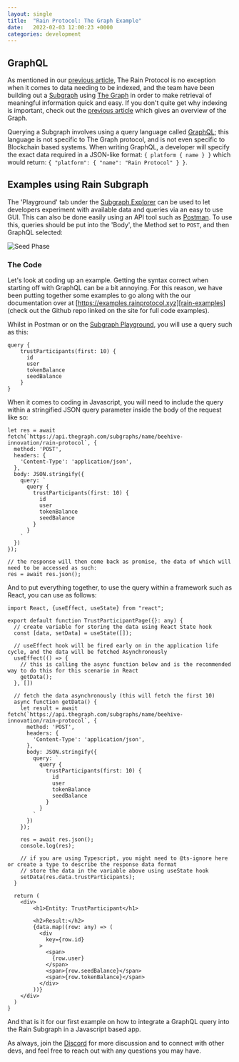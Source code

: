 ```yaml
---
layout: single
title:  "Rain Protocol: The Graph Example"
date:   2022-02-03 12:00:23 +0000
categories: development
---
```


## GraphQL

As mentioned in our [previous article][previous-article], The Rain Protocol is no exception when it comes to data needing to be indexed, and the team have been building out a [Subgraph][subgraph] using [The Graph][the-graph] in order to make retrieval of meaningful information quick and easy. If you don't quite get why indexing is important, check out the [previous article][graph-overview] which gives an overview of the Graph.

Querying a Subgraph involves using a query language called [GraphQL][graph-ql]; this language is not specific to The Graph protocol, and is not even specific to Blockchain based systems. When writing GraphQL, a developer will specify the exact data required in a JSON-like format: `{ platform { name } }` which would return: `{ "platform": { "name": "Rain Protocol" } }`.

## Examples using Rain Subgraph

The 'Playground' tab under the [Subgraph Explorer][subgraph] can be used to let developers experiment with available data and queries via an easy to use GUI. This can also be done easily using an API tool such as [Postman][postman]. To use this, queries should be put into the 'Body', the Method set to `POST`, and then GraphQL selected:


![Seed Phase](https://assets.unegma.net/rainprotocol.xyz/blog/postman-example.jpg "Seed Phase")

### The Code

Let's look at coding up an example. Getting the syntax correct when starting off with GraphQL can be a bit annoying. For this reason, we have been putting together some examples to go along with the our documentation over at [https://examples.rainprotocol.xyz][rain-examples] (check out the Github repo linked on the site for full code examples).

Whilst in Postman or on the [Subgraph Playground][subgraph], you will use a query such as this:

```
query {
    trustParticipants(first: 10) {
      id
      user
      tokenBalance
      seedBalance
    }
}
```

When it comes to coding in Javascript, you will need to include the query within a stringified JSON query parameter inside the body of the request like so:

```
let res = await fetch(`https://api.thegraph.com/subgraphs/name/beehive-innovation/rain-protocol`, {
  method: 'POST',
  headers: {
    'Content-Type': 'application/json',
  },
  body: JSON.stringify({
    query: `
      query {
        trustParticipants(first: 10) {
          id
          user
          tokenBalance
          seedBalance
        }
      }
    `
  })
});

// the response will then come back as promise, the data of which will need to be accessed as such:
res = await res.json();
```

And to put everything together, to use the query within a framework such as React, you can use as follows:

```
import React, {useEffect, useState} from "react";

export default function TrustParticipantPage({}: any) {
  // create variable for storing the data using React State hook
  const [data, setData] = useState([]);

  // useEffect hook will be fired early on in the application life cycle, and the data will be fetched Asynchronously
  useEffect(() => {
    // this is calling the async function below and is the recommended way to do this for this scenario in React
    getData();
  }, [])

  // fetch the data asynchronously (this will fetch the first 10)
  async function getData() {
    let result = await fetch(`https://api.thegraph.com/subgraphs/name/beehive-innovation/rain-protocol`, {
      method: 'POST',
      headers: {
        'Content-Type': 'application/json',
      },
      body: JSON.stringify({
        query: `
          query {
            trustParticipants(first: 10) {
              id
              user
              tokenBalance
              seedBalance
            }
          }
        `
      })
    });

    res = await res.json();
    console.log(res);
    
    // if you are using Typescript, you might need to @ts-ignore here or create a type to describe the response data format
    // store the data in the variable above using useState hook
    setData(res.data.trustParticipants);
  }

  return (
    <div>
        <h1>Entity: TrustParticipant</h1>
    
        <h2>Result:</h2>
        {data.map((row: any) => (
          <div
            key={row.id}
          >
            <span>
              {row.user}
            </span>
            <span>{row.seedBalance}</span>
            <span>{row.tokenBalance}</span>
          </div>
        ))}
    </div>
  )
}

```

And that is it for our first example on how to integrate a GraphQL query into the Rain Subgraph in a Javascript based app.

As always, join the [Discord][discord] for more discussion and to connect with other devs, and feel free to reach out with any questions you may have.

[graph-overview]: https://blog.rainprotocol.xyz/various/rain-protocol-the-graph-overview/
[the-graph]: https://thegraph.com/en/
[graph-ql]: https://graphql.org/
[subgraph]: https://thegraph.com/docs/en/developer/define-subgraph-hosted/
[rain-subgraph]: https://thegraph.com/hosted-service/subgraph/beehive-innovation/rain-protocol
[discord]: https://discord.gg/dzYS3JSwDP
[postman]: https://www.postman.com/
[rain-examples]: https://examples.rainprotocol.xyz/
[previous-article]: https://blog.rainprotocol.xyz/various/rain-protocol-the-graph-overview/

